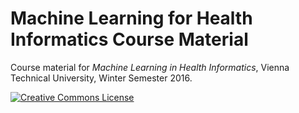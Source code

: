 # Machine Learning for Health Informatics Course Material
Course material for *Machine Learning in Health Informatics*, Vienna Technical University, Winter Semester 2016. 

[![Creative Commons License](https://i.creativecommons.org/l/by/4.0/88x31.png "This work is licensed under a Creative Commons Attribution 4.0 International License" )](https://creativecommons.org/licenses/by/4.0/)
